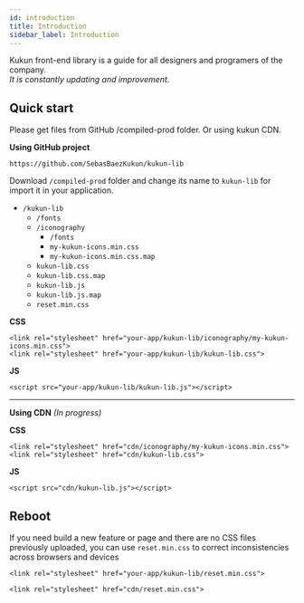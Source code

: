 ```yaml
---
id: introduction
title: Introduction
sidebar_label: Introduction
---
```



Kukun front-end library is a guide for all designers and programers of the company.  
*It is constantly updating and improvement.*

## Quick start
Please get files from GitHub /compiled-prod folder. Or using kukun CDN.

**Using GitHub project**
```
https://github.com/SebasBaezKukun/kukun-lib
``` 
Download `/compiled-prod` folder and change its name to `kukun-lib` for import it in your application.

- `/kukun-lib`  
    - `/fonts`  
    - `/iconography`  
        - `/fonts`
        - `my-kukun-icons.min.css`  
        - `my-kukun-icons.min.css.map`   
    - `kukun-lib.css`  
    - `kukun-lib.css.map`  
    - `kukun-lib.js`  
    - `kukun-lib.js.map`  
    - `reset.min.css`

**CSS**
```
<link rel="stylesheet" href="your-app/kukun-lib/iconography/my-kukun-icons.min.css">
<link rel="stylesheet" href="your-app/kukun-lib/kukun-lib.css">
```
**JS**
```
<script src="your-app/kukun-lib/kukun-lib.js"></script>
```
---

**Using CDN** *(In progress)*

**CSS**
```
<link rel="stylesheet" href="cdn/iconography/my-kukun-icons.min.css">
<link rel="stylesheet" href="cdn/kukun-lib.css">
```
**JS**
```
<script src="cdn/kukun-lib.js"></script>
```

## Reboot
If you need build a new feature or page and there are no CSS files previously uploaded, you can use `reset.min.css` to correct inconsistencies across browsers and devices
```
<link rel="stylesheet" href="your-app/kukun-lib/reset.min.css">
```
```
<link rel="stylesheet" href="cdn/reset.min.css">
```